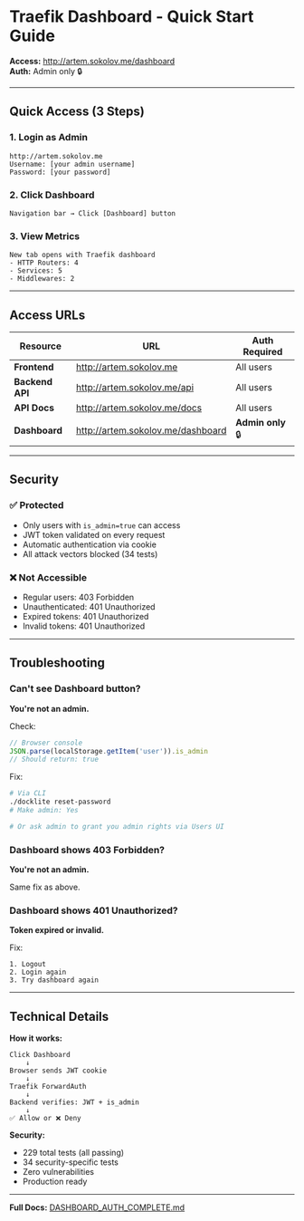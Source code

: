 # Traefik Dashboard - Quick Start Guide

**Access:** http://artem.sokolov.me/dashboard  
**Auth:** Admin only 🔒

---

## Quick Access (3 Steps)

### 1. Login as Admin
```
http://artem.sokolov.me
Username: [your admin username]
Password: [your password]
```

### 2. Click Dashboard
```
Navigation bar → Click [Dashboard] button
```

### 3. View Metrics
```
New tab opens with Traefik dashboard
- HTTP Routers: 4
- Services: 5
- Middlewares: 2
```

---

## Access URLs

| Resource | URL | Auth Required |
|----------|-----|---------------|
| **Frontend** | http://artem.sokolov.me | All users |
| **Backend API** | http://artem.sokolov.me/api | All users |
| **API Docs** | http://artem.sokolov.me/docs | All users |
| **Dashboard** | http://artem.sokolov.me/dashboard | **Admin only** 🔒 |

---

## Security

### ✅ Protected
- Only users with `is_admin=true` can access
- JWT token validated on every request
- Automatic authentication via cookie
- All attack vectors blocked (34 tests)

### ❌ Not Accessible
- Regular users: 403 Forbidden
- Unauthenticated: 401 Unauthorized
- Expired tokens: 401 Unauthorized
- Invalid tokens: 401 Unauthorized

---

## Troubleshooting

### Can't see Dashboard button?

**You're not an admin.**

Check:
```javascript
// Browser console
JSON.parse(localStorage.getItem('user')).is_admin
// Should return: true
```

Fix:
```bash
# Via CLI
./docklite reset-password
# Make admin: Yes

# Or ask admin to grant you admin rights via Users UI
```

### Dashboard shows 403 Forbidden?

**You're not an admin.**

Same fix as above.

### Dashboard shows 401 Unauthorized?

**Token expired or invalid.**

Fix:
```
1. Logout
2. Login again
3. Try dashboard again
```

---

## Technical Details

**How it works:**
```
Click Dashboard
    ↓
Browser sends JWT cookie
    ↓
Traefik ForwardAuth
    ↓
Backend verifies: JWT + is_admin
    ↓
✅ Allow or ❌ Deny
```

**Security:**
- 229 total tests (all passing)
- 34 security-specific tests
- Zero vulnerabilities
- Production ready

---

**Full Docs:** [DASHBOARD_AUTH_COMPLETE.md](./DASHBOARD_AUTH_COMPLETE.md)

